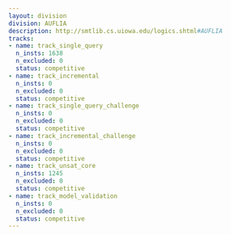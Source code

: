 ```yaml
---
layout: division
division: AUFLIA
description: http://smtlib.cs.uiowa.edu/logics.shtml#AUFLIA
tracks:
- name: track_single_query
  n_insts: 1638
  n_excluded: 0
  status: competitive
- name: track_incremental
  n_insts: 0
  n_excluded: 0
  status: competitive
- name: track_single_query_challenge
  n_insts: 0
  n_excluded: 0
  status: competitive
- name: track_incremental_challenge
  n_insts: 0
  n_excluded: 0
  status: competitive
- name: track_unsat_core
  n_insts: 1245
  n_excluded: 0
  status: competitive
- name: track_model_validation
  n_insts: 0
  n_excluded: 0
  status: competitive
---
```


